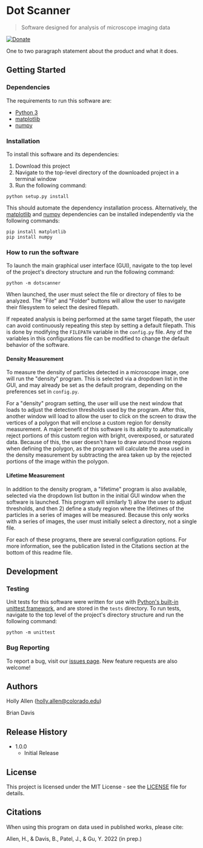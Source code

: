 # Dot Scanner
> Software designed for analysis of microscope imaging data

[![Donate](https://img.shields.io/badge/Donate-PayPal-green.svg)](https://www.paypal.com/donate/?business=UA5NL9MJSFMVY)

One to two paragraph statement about the product and what it does.

## Getting Started

### Dependencies

The requirements to run this software are:
- [Python 3](https://www.python.org/downloads/)
- [matplotlib](https://pypi.org/project/matplotlib/)
- [numpy](https://pypi.org/project/numpy/)

### Installation

To install this software and its dependencies:

1. Download this project
2. Navigate to the top-level directory of the downloaded project in a terminal window
3. Run the following command:

```
python setup.py install
```

This should automate the dependency installation process. Alternatively, the [matplotlib](https://pypi.org/project/matplotlib/) and [numpy](https://pypi.org/project/numpy/) dependencies can be installed independently via the following commands:

```
pip install matplotlib
pip install numpy
```

### How to run the software

To launch the main graphical user interface (GUI), navigate to the top level of the project's directory structure and run the following command:

```
python -m dotscanner
```

When launched, the user must select the file or directory of files to be analyzed. The "File" and "Folder" buttons will allow the user to navigate their filesystem to select the desired filepath.

If repeated analysis is being performed at the same target filepath, the user can avoid continuously repeating this step by setting a default filepath. This is done by modifying the `FILEPATH` variable in the `config.py` file. Any of the variables in this configurations file can be modified to change the default behavior of the software.

#### Density Measurement

To measure the density of particles detected in a microscope image, one will run the "density" program. This is selected via a dropdown list in the GUI, and may already be set as the default program, depending on the preferences set in `config.py`.

For a "density" program setting, the user will use the next window that loads to adjust the detection thresholds used by the program. After this, another window will load to allow the user to click on the screen to draw the vertices of a polygon that will enclose a custom region for density measurement. A major benefit of this software is its ability to automatically reject portions of this custom region with bright, overexposed, or saturated data. Because of this, the user doesn't have to draw around those regions when defining the polygon, as the program will calculate the area used in the density measurement by subtracting the area taken up by the rejected portions of the image within the polygon.

#### Lifetime Measurement

In addition to the density program, a "lifetime" program is also available, selected via the dropdown list button in the initial GUI window when the software is launched. This program will similarly 1) allow the user to adjust thresholds, and then 2) define a study region where the lifetimes of the particles in a series of images will be measured. Because this only works with a series of images, the user must initially select a directory, not a single file.

For each of these programs, there are several configuration options. For more information, see the publication listed in the Citations section at the bottom of this readme file.

## Development

### Testing

Unit tests for this software were written for use with [Python's built-in unittest framework](https://docs.python.org/3/library/unittest.html), and are stored in the `tests` directory. To run tests, navigate to the top level of the project's directory structure and run the following command:

```
python -m unittest
```

### Bug Reporting

To report a bug, visit our [issues page](https://github.com/bdavis222/dotscanner/issues). New feature requests are also welcome!

## Authors

Holly Allen (holly.allen@colorado.edu)

Brian Davis

## Release History

* 1.0.0
    * Initial Release

## License

This project is licensed under the MIT License - see the [LICENSE](LICENSE) file for details.

## Citations

When using this program on data used in published works, please cite:

Allen, H., & Davis, B., Patel, J., & Gu, Y. 2022 (in prep.)
